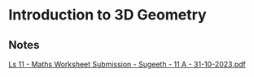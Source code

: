 # Introduction to 3D Geometry

## Notes

[Ls 11 - Maths Worksheet Submission - Sugeeth - 11 A - 31-10-2023.pdf](https://res.craft.do/user/full/34ae8ebc-d508-7305-20e2-17e06364862c/doc/3491F8B8-527B-4029-A8C5-FBF1AF7CCE2D/93675799-c7a8-514a-4c3a-dae9e5886acb/17Qlh54Jlphjc1HcSitHhVEdU19Je3qLwOesnQAGy1kz/Ls%2011%20-%20Maths%20Worksheet%20Submission%20-%20Sugeeth%20-%2011%20A%20-%2031-10-2023.pdf)
